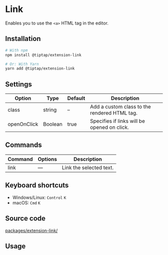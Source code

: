 # Link
Enables you to use the `<a>` HTML tag in the editor.

## Installation
```bash
# With npm
npm install @tiptap/extension-link

# Or: With Yarn
yarn add @tiptap/extension-link
```

## Settings
| Option      | Type    | Default | Description                                  |
| ----------- | ------- | ------- | -------------------------------------------- |
| class       | string  | –       | Add a custom class to the rendered HTML tag. |
| openOnClick | Boolean | true    | Specifies if links will be opened on click.  |

## Commands
| Command | Options | Description             |
| ------- | ------- | ----------------------- |
| link    | —       | Link the selected text. |

## Keyboard shortcuts
* Windows/Linux: `Control` `K`
* macOS: `Cmd` `K`

## Source code
[packages/extension-link/](https://github.com/ueberdosis/tiptap-next/blob/main/packages/extension-link/)

## Usage
<demo name="Extensions/Link" highlight="" />
